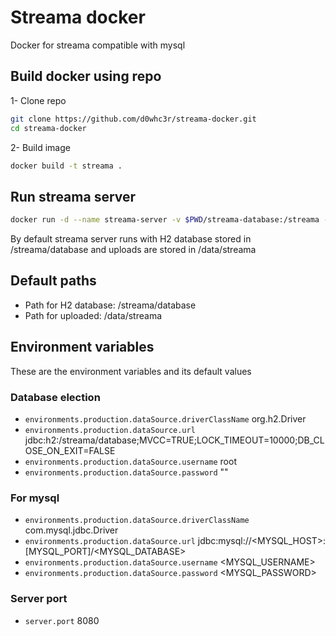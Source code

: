 # Streama docker

Docker for streama compatible with mysql

## Build docker using repo

1- Clone repo

```bash
git clone https://github.com/d0whc3r/streama-docker.git
cd streama-docker
```

2- Build image

```bash
docker build -t streama .
```

## Run streama server

```bash
docker run -d --name streama-server -v $PWD/streama-database:/streama -v $PWD/streama-files:/data/streama -p 8080:8080 d0whc3r/streama
```

By default streama server runs with H2 database stored in /streama/database and uploads are stored in /data/streama

## Default paths

- Path for H2 database: /streama/database
- Path for uploaded: /data/streama

## Environment variables

These are the environment variables and its default values

### Database election

- `environments.production.dataSource.driverClassName` org.h2.Driver
- `environments.production.dataSource.url` jdbc:h2:/streama/database;MVCC=TRUE;LOCK_TIMEOUT=10000;DB_CLOSE_ON_EXIT=FALSE
- `environments.production.dataSource.username` root
- `environments.production.dataSource.password` ""

### For mysql

- `environments.production.dataSource.driverClassName` com.mysql.jdbc.Driver
- `environments.production.dataSource.url` jdbc:mysql://\<MYSQL_HOST>:[MYSQL_PORT]/\<MYSQL_DATABASE>
- `environments.production.dataSource.username` \<MYSQL_USERNAME>
- `environments.production.dataSource.password` \<MYSQL_PASSWORD>

### Server port

- `server.port` 8080

